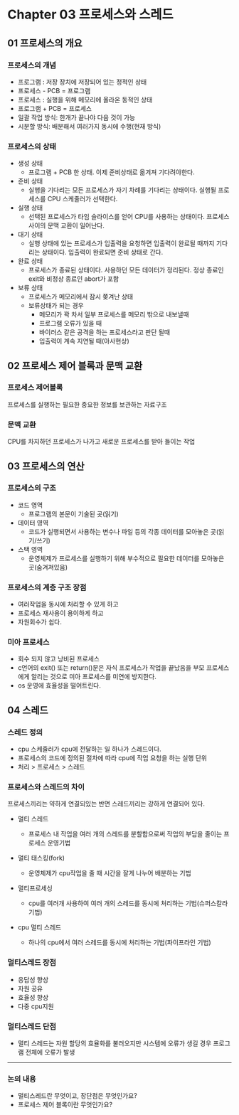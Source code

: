 # Chapter 03 프로세스와 스레드

## 01 프로세스의 개요
### 프로세스의 개념 
- 프로그램 : 저장 장치에 저장되어 있는 정적인 상태
- 프로세스 - PCB = 프로그램
- 프로세스 : 실행을 위해 메모리에 올라온 동적인 상태
- 프로그램 + PCB = 프로세스
- 일괄 작업 방식: 한개가 끝나야 다음 것이 가능 
- 시분할 방식: 배분해서 여러가지 동시에 수행(현재 방식)

### 프로세스의 상태
- 생성 상태 
  - 프로그램 + PCB 한 상태. 이제 준비상태로 옮겨져 기다려야한다.
- 준비 상태 
  - 실행을 기다리는 모든 프로세스가 자기 차례를 기다리는 상태이다. 실행될 프로세스를 CPU 스케줄러가 선택한다.
- 실행 상태 
  - 선택된 프로세스가 타임 슬라이스를 얻어 CPU를 사용하는 상태이다. 프로세스 사이의 문맥 교환이 일어난다.
- 대기 상태 
  - 실행 상태에 있는 프로세스가 입출력을 요청하면 입출력이 완료될 때까지 기다리는 상태이다. 입출력이 완료되면 준비 상태로 간다.
- 완료 상태 
  - 프로세스가 종료된 상태이다. 사용하던 모든 데이터가 정리된다. 정상 종료인 exit와 비정상 종료인 abort가 포함
- 보류 상태 
  - 프로세스가 메모리에서 잠시 쫒겨난 상태
  - 보류상태가 되는 경우 
    - 메모리가 꽉 차서 일부 프로세스를 메모리 밖으로 내보낼때 
    - 프로그램 오류가 있을 때 
    - 바이러스 같은 공격을 하는 프로세스라고 판단 될때 
    - 입출력이 계속 지연될 때(아사현상)

## 02 프로세스 제어 블록과 문맥 교환
### 프로세스 제어블록 
프로세스를 실행하는 필요한 중요한 정보를 보관하는 자료구조 

### 문맥 교환
CPU를 차지하던 프로세스가 나가고 새로운 프로세스를 받아 들이는 작업

## 03 프로세스의 연산
### 프로세스의 구조
- 코드 영역 
  - 프로그램의 본문이 기술된 곳(읽기)
- 데이터 영역 
  - 코드가 실행되면서 사용하는 변수나 파일 등의 각종 데이터를 모아놓은 곳(읽기/쓰기)
- 스택 영역
  - 운영체제가 프로세스를 실행하기 위해 부수적으로 필요한 데이터를 모아놓은 곳(숨겨져있음)

### 프로세스의 계층 구조 장점
- 여러작업을 동시에 처리할 수 있게 하고
- 프로세스 재사용이 용이하게 하고
- 자원회수가 쉽다.

### 미아 프로세스
- 회수 되지 않고 낭비된 프로세스 
- c언어의 exit() 또는 return()문은 자식 프로세스가 작업을 끝났음을 부모 프로세스에게 알리는 것으로 미아 프로세스를 미연에 방지한다. 
- os 운영에 효율성을 떨어트린다.


## 04 스레드
### 스레드 정의
- cpu 스케줄러가 cpu에 전달하는 일 하나가 스레드이다.
- 프로세스의 코드에 정의된 절차에 따라 cpu에 작업 요청을 하는 실행 단위 
- 처리 > 프로세스 > 스레드

### 프로세스와 스레드의 차이
프로세스끼리는 약하게 연결되있는 반면 스레드끼리는 강하게 연결되어 있다.
- 멀티 스레드
  - 프로세스 내 작업을 여러 개의 스레드를 분할함으로써 작업의 부담을 줄이는 프로세스 운영기법

- 멀티 태스킹(fork)
  - 운영체제가 cpu작업을 줄 때 시간을 잘게 나누어 배분하는 기법

- 멀티프로세싱 
  - cpu를 여러개 사용하여 여러 개의 스레드를 동시에 처리하는 기법(슈퍼스칼라 기법)

- cpu 멀티 스레드
  - 하나의 cpu에서 여러 스레드를 동시에 처리하는 기법(파이프라인 기법)

### 멀티스레드 장점
- 응답성 향상
- 자원 공유
- 효율성 향상
- 다중 cpu지원

### 멀티스레드 단점
- 멀티 스레드는 자원 할당의 효율화를 불러오지만 시스템에 오류가 생길 경우 프로그램 전체에 오류가 발생

--- 
### 논의 내용
- 멀티스레드란 무엇이고, 장단점은 무엇인가요?
- 프로세스 제어 블록이란 무엇인가요?